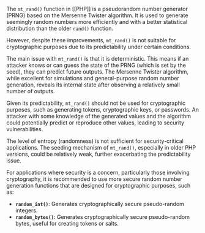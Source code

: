 The `mt_rand()` function in [[PHP]] is a pseudorandom number generator (PRNG) based on the Mersenne Twister algorithm. It is used to generate seemingly random numbers more efficiently and with a better statistical distribution than the older `rand()` function. 

However, despite these improvements, `mt_rand()` is not suitable for cryptographic purposes due to its predictability under certain conditions.

The main issue with `mt_rand()` is that it is deterministic. This means if an attacker knows or can guess the state of the PRNG (which is set by the seed), they can predict future outputs. The Mersenne Twister algorithm, while excellent for simulations and general-purpose random number generation, reveals its internal state after observing a relatively small number of outputs.

Given its predictability, `mt_rand()` should not be used for cryptographic purposes, such as generating tokens, cryptographic keys, or passwords. An attacker with some knowledge of the generated values and the algorithm could potentially predict or reproduce other values, leading to security vulnerabilities.

The level of entropy (randomness) is not sufficient for security-critical applications. The seeding mechanism of `mt_rand()`, especially in older PHP versions, could be relatively weak, further exacerbating the predictability issue.

For applications where security is a concern, particularly those involving cryptography, it is recommended to use more secure random number generation functions that are designed for cryptographic purposes, such as:

- **`random_int()`**: Generates cryptographically secure pseudo-random integers.
- **`random_bytes()`**: Generates cryptographically secure pseudo-random bytes, useful for creating tokens or salts.


